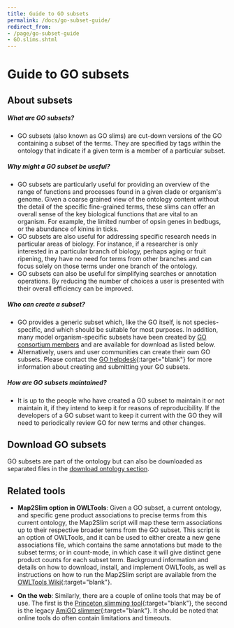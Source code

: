 ```yaml
---
title: Guide to GO subsets
permalink: /docs/go-subset-guide/
redirect_from: 
- /page/go-subset-guide
- GO.slims.shtml
---
```


# Guide to GO subsets
## About subsets
##### What are GO subsets?

- GO subsets (also known as GO slims) are cut-down versions of the GO containing a subset of the terms. They are specified by tags within the ontology that indicate if a given term is a member of a particular subset.

##### Why might a GO subset be useful?

- GO subsets are particularly useful for providing an overview of the range of functions and processes found in a given clade or organism's genome. Given a coarse grained view of the ontology content without the detail of the specific fine-grained terms, these slims can offer an overall sense of the key biological functions that are vital to an organism. For example, the limited number of opsin genes in bedbugs, or the abundance of kinins in ticks.
- GO subsets are also useful for addressing specific research needs in particular areas of biology. For instance, if a researcher is only interested in a particular branch of biology, perhaps aging or fruit ripening, they have no need for terms from other branches and can focus solely on those terms under one branch of the ontology.
- GO subsets can also be useful for simplifying searches or annotation operations. By reducing the number of choices a user is presented with their overall efficiency can be improved.

##### Who can create a subset?
- GO provides a generic subset which, like the GO itself, is not species-specific, and which should be suitable for most purposes. In addition, many model organism-specific subsets have been created by [GO consortium members](/docs/go-consortium/) and are available for download as listed below.
- Alternatively, users and user communities can create their own GO subsets. Please contact the [GO helpdesk](http://help.geneontology.org/){:target="blank"} for more information about creating and submitting your GO subsets.

##### How are GO subsets maintained?
- It is up to the people who have created a GO subset to maintain it or not maintain it, if they intend to keep it for reasons of reproducibility. If the developers of a GO subset want to keep it current with the GO they will need to periodically review GO for new terms and other changes.

## Download GO subsets
GO subsets are part of the ontology but can also be downloaded as separated files in the [download ontology section](/docs/download-ontology/#subsets).

## Related tools
- __Map2Slim option in OWLTools__:
Given a GO subset, a current ontology, and specific gene product associations to precise terms from this current ontology, the Map2Slim script will map these term associations up to their respective broader terms from the GO subset. This script is an option of OWLTools, and it can be used to either create a new gene associations file, which contains the same annotations but made to the subset terms; or in count-mode, in which case it will give distinct gene product counts for each subset term. Background information and details on how to download, install, and implement OWLTools, as well as instructions on how to run the Map2Slim script are available from the <a href="https://github.com/owlcollab/owltools/wiki/Map2Slim">OWLTools Wiki</a>{:target="blank"}.

- __On the web__:
Similarly, there are a couple of online tools that may be of use. The first is the [Princeton slimming tool](http://go.princeton.edu/){:target="blank"}, the second is the legacy [AmiGO slimmer](http://amigo1.geneontology.org/cgi-bin/amigo/slimmer){:target="blank"}. It should be noted that online tools do often contain limitations and timeouts.
